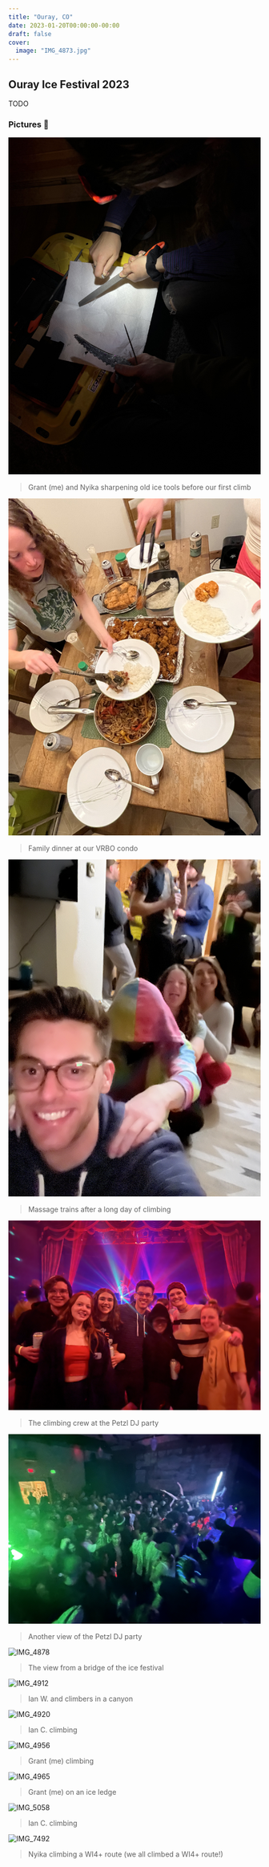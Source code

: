 ```yaml
---
title: "Ouray, CO"
date: 2023-01-20T00:00:00-00:00
draft: false
cover:
  image: "IMG_4873.jpg"
---
```


## Ouray Ice Festival 2023

TODO

### Pictures 📸

![IMG_5341](IMG_5341.jpg)

> Grant (me) and Nyika sharpening old ice tools before our first climb

![IMG_5374](IMG_5374.jpg)

> Family dinner at our VRBO condo

![IMG_5383](IMG_5383.jpg)

> Massage trains after a long day of climbing

![IMG_5391](IMG_5391.jpg)

> The climbing crew at the Petzl DJ party

![IMG_5399](IMG_5399.jpg)

> Another view of the Petzl DJ party

![IMG_4878](IMG_4878.jpg)

> The view from a bridge of the ice festival

![IMG_4912](IMG_4912.jpg)

> Ian W. and climbers in a canyon

![IMG_4920](IMG_4920.jpg)

> Ian C. climbing

![IMG_4956](IMG_4956.jpg)

> Grant (me) climbing

![IMG_4965](IMG_4965.jpg)

> Grant (me) on an ice ledge

![IMG_5058](IMG_5058.jpg)

> Ian C. climbing

![IMG_7492](IMG_7492.jpg)

> Nyika climbing a WI4+ route (we all climbed a WI4+ route!)
